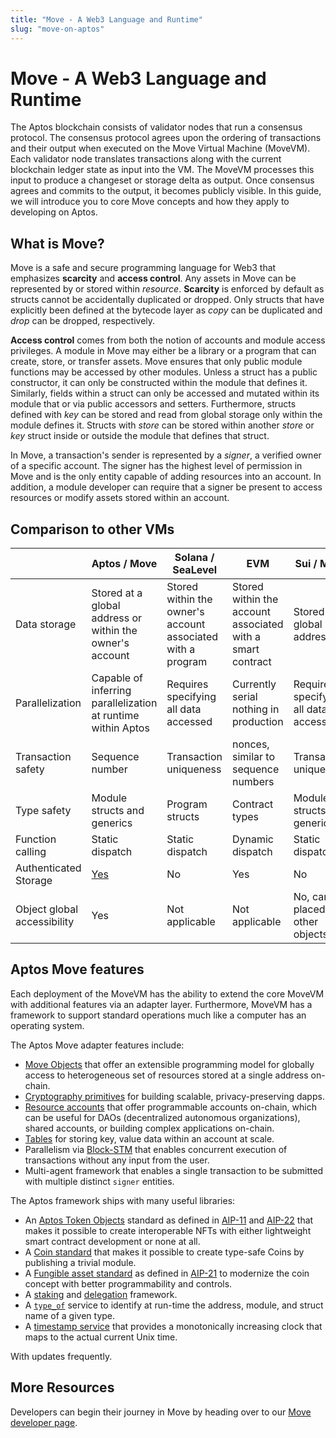 ```yaml
---
title: "Move - A Web3 Language and Runtime"
slug: "move-on-aptos"
---
```


# Move - A Web3 Language and Runtime

The Aptos blockchain consists of validator nodes that run a consensus protocol. The consensus protocol agrees upon the ordering of transactions and their output when executed on the Move Virtual Machine (MoveVM). Each validator node translates transactions along with the current blockchain ledger state as input into the VM. The MoveVM processes this input to produce a changeset or storage delta as output. Once consensus agrees and commits to the output, it becomes publicly visible. In this guide, we will introduce you to core Move concepts and how they apply to developing on Aptos.

## What is Move?

Move is a safe and secure programming language for Web3 that emphasizes **scarcity** and **access control**. Any assets in Move can be represented by or stored within *resource*. **Scarcity** is enforced by default as structs cannot be accidentally duplicated or dropped. Only structs that have explicitly been defined at the bytecode layer as *copy* can be duplicated and *drop* can be dropped, respectively.

**Access control** comes from both the notion of accounts and module access privileges. A module in Move may either be a library or a program that can create, store, or transfer assets. Move ensures that only public module functions may be accessed by other modules. Unless a struct has a public constructor, it can only be constructed within the module that defines it. Similarly, fields within a struct can only be accessed and mutated within its module that or via public accessors and setters. Furthermore, structs defined with *key* can be stored and read from global storage only within the module defines it. Structs with *store* can be stored within another *store* or *key* struct inside or outside the module that defines that struct.

In Move, a transaction's sender is represented by a *signer*, a verified owner of a specific account. The signer has the highest level of permission in Move and is the only entity capable of adding resources into an account. In addition, a module developer can require that a signer be present to access resources or modify assets stored within an account.

## Comparison to other VMs

| | Aptos / Move | Solana / SeaLevel | EVM | Sui / Move |
|---|---|---|---|---|
| Data storage | Stored at a global address or within the owner's account | Stored within the owner's account associated with a program | Stored within the account associated with a smart contract | Stored at a global address |
| Parallelization | Capable of inferring parallelization at runtime within Aptos | Requires specifying all data accessed | Currently serial nothing in production | Requires specifying all data accessed |
| Transaction safety | Sequence number | Transaction uniqueness | nonces, similar to sequence numbers | Transaction uniqueness |
| Type safety | Module structs and generics | Program structs | Contract types | Module structs and generics |
| Function calling | Static dispatch | Static dispatch | Dynamic dispatch | Static dispatch |
| Authenticated Storage | [Yes](../reference/glossary.md#merkle-trees) | No | Yes | No |
| Object global accessibility | Yes | Not applicable | Not applicable | No, can be placed in other objects |

## Aptos Move features

Each deployment of the MoveVM has the ability to extend the core MoveVM with additional features via an adapter layer. Furthermore, MoveVM has a framework to support standard operations much like a computer has an operating system.

The Aptos Move adapter features include:
* [Move Objects](https://github.com/aptos-foundation/AIPs/blob/main/aips/aip-10.md) that offer an extensible programming model for globally access to heterogeneous set of resources stored at a single address on-chain.
* [Cryptography primitives](../move/move-on-aptos/cryptography) for building scalable, privacy-preserving dapps.
* [Resource accounts](../move/move-on-aptos/resource-accounts) that offer programmable accounts on-chain, which can be useful for DAOs (decentralized autonomous organizations), shared accounts, or building complex applications on-chain.
* [Tables](https://github.com/aptos-labs/aptos-core/blob/main/aptos-move/framework/aptos-stdlib/sources/table.move) for storing key, value data within an account at scale.
* Parallelism via [Block-STM](https://medium.com/aptoslabs/block-stm-how-we-execute-over-160k-transactions-per-second-on-the-aptos-blockchain-3b003657e4ba) that enables concurrent execution of transactions without any input from the user.
* Multi-agent framework that enables a single transaction to be submitted with multiple distinct `signer` entities.

The Aptos framework ships with many useful libraries:
* An [Aptos Token Objects](https://github.com/aptos-labs/aptos-core/tree/main/aptos-move/framework/aptos-token-objects/sources) standard as defined in [AIP-11](https://github.com/aptos-foundation/AIPs/blob/main/aips/aip-1.md) and [AIP-22](https://github.com/aptos-foundation/AIPs/blob/main/aips/aip-22.md) that makes it possible to create interoperable NFTs with either lightweight smart contract development or none at all.
* A [Coin standard](https://github.com/aptos-labs/aptos-core/blob/main/aptos-move/framework/aptos-framework/sources/coin.move) that makes it possible to create type-safe Coins by publishing a trivial module.
* A [Fungible asset standard](https://github.com/aptos-labs/aptos-core/blob/main/aptos-move/framework/aptos-framework/sources/fungible_asset.move) as defined in [AIP-21](https://github.com/aptos-foundation/AIPs/blob/main/aips/aip-21.md) to modernize the coin concept with better programmability and controls.
* A [staking](https://github.com/aptos-labs/aptos-core/blob/main/aptos-move/framework/aptos-framework/sources/staking_contract.move) and [delegation](https://github.com/aptos-labs/aptos-core/blob/main/aptos-move/framework/aptos-framework/sources/delegation_pool.move) framework.
* A [`type_of`](https://github.com/aptos-labs/aptos-core/blob/main/aptos-move/framework/aptos-stdlib/sources/type_info.move) service to identify at run-time the address, module, and struct name of a given type.
* A [timestamp service](https://github.com/aptos-labs/aptos-core/blob/main/aptos-move/framework/aptos-framework/sources/timestamp.move) that provides a monotonically increasing clock that maps to the actual current Unix time.

With updates frequently.

## More Resources

Developers can begin their journey in Move by heading over to our [Move developer page](../move/move-on-aptos.md).
